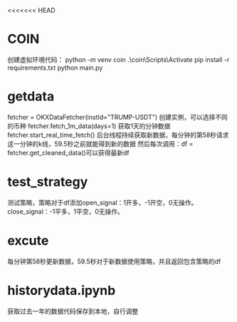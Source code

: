 <<<<<<< HEAD
# COIN
创建虚拟环境代码：
python -m venv coin
.\coin\Scripts\Activate
pip install -r requirements.txt
python main.py
# getdata
fetcher = OKXDataFetcher(instId="TRUMP-USDT")  创建实例，可以选择不同的币种
fetcher.fetch_1m_data(days=1) 获取1天的分钟数据
fetcher.start_real_time_fetch() 后台线程持续获取新数据，每分钟的第58秒请求这一分钟的k线，59.5秒之前就能得到新的数据
然后每次调用：df = fetcher.get_cleaned_data()可以获得最新df
# test_strategy
测试策略，策略对于df添加open_signal：1开多，-1开空，0无操作。close_signal：-1平多，1平空，0无操作。
# excute
每分钟第58秒更新数据，59.5秒对于新数据使用策略，并且返回包含策略的df
# historydata.ipynb
获取过去一年的数据代码保存到本地，自行调整